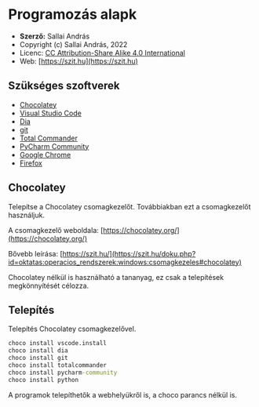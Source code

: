 # Programozás alapk

* **Szerző:** Sallai András
* Copyright (c) Sallai András, 2022
* Licenc: [CC Attribution-Share Alike 4.0 International](https://creativecommons.org/licenses/by-sa/4.0/)
* Web: [https://szit.hu](https://szit.hu)

## Szükséges szoftverek

* [Chocolatey](https://chocolatey.org/)
* [Visual Studio Code](https://code.visualstudio.com/)
* [Dia](http://dia-installer.de/)
* [git](https://git-scm.com/)
* [Total Commander](https://www.ghisler.com/)
* [PyCharm Community](https://www.jetbrains.com/pycharm/download/)
* [Google Chrome](https://www.google.com/intl/hu_hu/chrome/)
* [Firefox](https://www.mozilla.org/hu/firefox/)

## Chocolatey

Telepítse a Chocolatey csomagkezelőt. Továbbiakban ezt a csomagkezelőt használjuk.

A csomagkezelő weboldala:
[https://chocolatey.org/](https://chocolatey.org/)

Bővebb leírása:
[https://szit.hu/](https://szit.hu/doku.php?id=oktatas:operacios_rendszerek:windows:csomagkezeles#chocolatey)

Chocolatey nélkül is használható a tananyag, ez csak a telepítések megkönnyítését célozza.

## Telepítés

Telepítés Chocolatey csomagkezelővel.

```cmd
choco install vscode.install 
choco install dia
choco install git
choco install totalcommander
choco install pycharm-community
choco install python
```

A programok telepíthetők a webhelyükről is, a choco parancs nélkül is.
